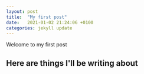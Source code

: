 ```yaml
---
layout: post
title:  "My first post"
date:   2021-01-02 21:24:06 +0100
categories: jekyll update
---
```


Welcome to my first post

## Here are things I'll be writing about